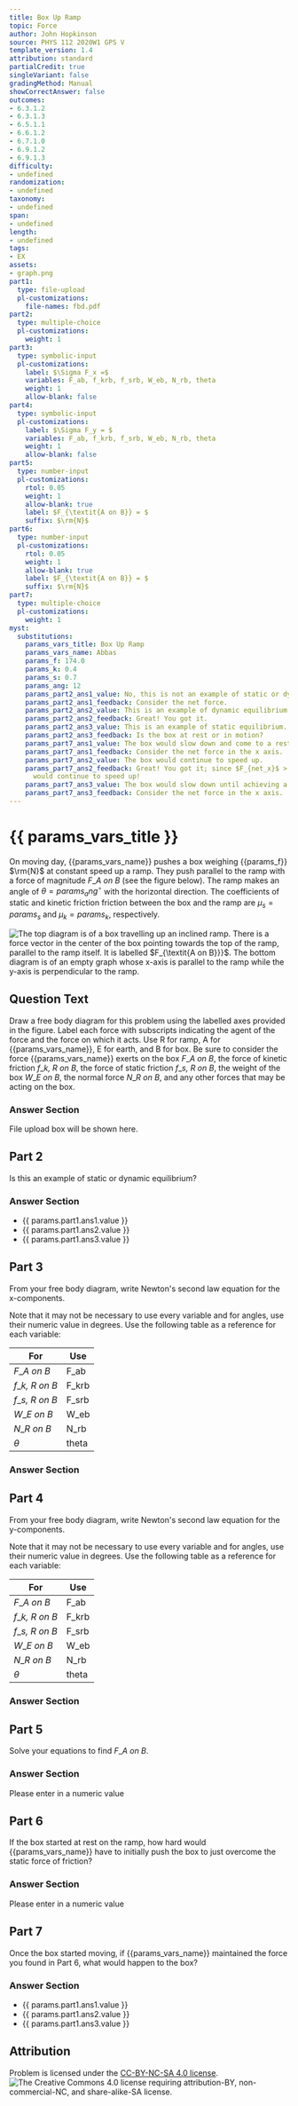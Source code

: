 ```yaml
---
title: Box Up Ramp
topic: Force
author: John Hopkinson
source: PHYS 112 2020W1 GPS V
template_version: 1.4
attribution: standard
partialCredit: true
singleVariant: false
gradingMethod: Manual
showCorrectAnswer: false
outcomes:
- 6.3.1.2
- 6.3.1.3
- 6.5.1.1
- 6.6.1.2
- 6.7.1.0
- 6.9.1.2
- 6.9.1.3
difficulty:
- undefined
randomization:
- undefined
taxonomy:
- undefined
span:
- undefined
length:
- undefined
tags:
- EX
assets:
- graph.png
part1:
  type: file-upload
  pl-customizations:
    file-names: fbd.pdf
part2:
  type: multiple-choice
  pl-customizations:
    weight: 1
part3:
  type: symbolic-input
  pl-customizations:
    label: $\Sigma F_x =$
    variables: F_ab, f_krb, f_srb, W_eb, N_rb, theta
    weight: 1
    allow-blank: false
part4:
  type: symbolic-input
  pl-customizations:
    label: $\Sigma F_y = $
    variables: F_ab, f_krb, f_srb, W_eb, N_rb, theta
    weight: 1
    allow-blank: false
part5:
  type: number-input
  pl-customizations:
    rtol: 0.05
    weight: 1
    allow-blank: true
    label: $F_{\textit{A on B}} = $
    suffix: $\rm{N}$
part6:
  type: number-input
  pl-customizations:
    rtol: 0.05
    weight: 1
    allow-blank: true
    label: $F_{\textit{A on B}} = $
    suffix: $\rm{N}$
part7:
  type: multiple-choice
  pl-customizations:
    weight: 1
myst:
  substitutions:
    params_vars_title: Box Up Ramp
    params_vars_name: Abbas
    params_f: 174.0
    params_k: 0.4
    params_s: 0.7
    params_ang: 12
    params_part2_ans1_value: No, this is not an example of static or dynamic equilibrium.
    params_part2_ans1_feedback: Consider the net force.
    params_part2_ans2_value: This is an example of dynamic equilibrium.
    params_part2_ans2_feedback: Great! You got it.
    params_part2_ans3_value: This is an example of static equilibrium.
    params_part2_ans3_feedback: Is the box at rest or in motion?
    params_part7_ans1_value: The box would slow down and come to a rest.
    params_part7_ans1_feedback: Consider the net force in the x axis.
    params_part7_ans2_value: The box would continue to speed up.
    params_part7_ans2_feedback: Great! You got it; since $F_{net_x}$ > 0, the box
      would continue to speed up!
    params_part7_ans3_value: The box would slow down until achieving a constant velocity.
    params_part7_ans3_feedback: Consider the net force in the x axis.
---
```

# {{ params_vars_title }}
On moving day, {{params_vars_name}} pushes a box weighing {{params_f}} $\rm{N}$ at constant speed up a ramp. They push parallel to the ramp with a force of magnitude $F\_{\textit{A on B}}$ (see the figure below). The ramp makes an angle of $\theta = {{params_ang}}^{\circ}$ with the horizontal direction. The coefficients of static and kinetic friction friction between the box and the ramp are $\mu_s = {{params_s}}$ and  $\mu_k = {{params_k}}$, respectively.

<img src="graph.png" alt = "The top diagram is of a box travelling up an inclined ramp. There is a force vector in the center of the box pointing towards the top of the ramp, parallel to the ramp itself. It is labelled $F_{\textit{A on B}}}$. The bottom diagram is of an empty graph whose x-axis is parallel to the ramp while the y-axis is perpendicular to the ramp.">

## Question Text

Draw a free body diagram for this problem using the labelled axes provided in the figure. Label each force with subscripts indicating the agent of the force and the force on which it acts. Use R for ramp, A for {{params_vars_name}}, E for earth, and B for box. Be sure to consider the force {{params_vars_name}} exerts on the box $F\_{\textit{A on B}}$, the force of kinetic friction $f\_{\textit{k, R on B}}$, the force of static friction $f\_{\textit{s, R on B}}$, the weight of the box $W\_{\textit{E on B}}$, the normal force $N\_{\textit{R on B}}$, and any other forces that may be acting on the box.

### Answer Section

File upload box will be shown here.

## Part 2

Is this an example of static or dynamic equilibrium?

### Answer Section

- {{ params.part1.ans1.value }}
- {{ params.part1.ans2.value }}
- {{ params.part1.ans3.value }}

## Part 3

From your free body diagram, write Newton's second law equation for the x-components.

Note that it may not be necessary to use every variable and for angles, use their numeric value in degrees. Use the following table as a reference for each variable:

| For                      | Use   |
|--------------------------|-------|
| $F\_{\textit{A on B}}$    | F_ab  |
| $f\_{\textit{k, R on B}}$ | F_krb |
| $f\_{\textit{s, R on B}}$ | F_srb |
| $W\_{\textit{E on B}}$    | W_eb  |
| $N\_{\textit{R on B}}$    | N_rb  |
| $\theta$                 | theta |

### Answer Section

## Part 4

From your free body diagram, write Newton's second law equation for the y-components.

Note that it may not be necessary to use every variable and for angles, use their numeric value in degrees. Use the following table as a reference for each variable:

| For                      | Use   |
|--------------------------|-------|
| $F\_{\textit{A on B}}$    | F_ab  |
| $f\_{\textit{k, R on B}}$ | F_krb |
| $f\_{\textit{s, R on B}}$ | F_srb |
| $W\_{\textit{E on B}}$    | W_eb  |
| $N\_{\textit{R on B}}$    | N_rb  |
| $\theta$                 | theta |

### Answer Section

## Part 5

Solve your equations to find $F\_{\textit{A on B}}$.

### Answer Section

Please enter in a numeric value

## Part 6

If the box started at rest on the ramp, how hard would {{params_vars_name}} have to initially push the box to just overcome the static force of friction?

### Answer Section

Please enter in a numeric value

## Part 7

Once the box started moving, if {{params_vars_name}} maintained the force you found in Part 6, what would happen to the box?

### Answer Section

- {{ params.part1.ans1.value }}
- {{ params.part1.ans2.value }}
- {{ params.part1.ans3.value }}

## Attribution

Problem is licensed under the [CC-BY-NC-SA 4.0 license](https://creativecommons.org/licenses/by-nc-sa/4.0/).<br> ![The Creative Commons 4.0 license requiring attribution-BY, non-commercial-NC, and share-alike-SA license.](https://raw.githubusercontent.com/firasm/bits/master/by-nc-sa.png)